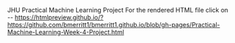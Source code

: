JHU Practical Machine Learning Project
For the rendered HTML file click on --
https://htmlpreview.github.io/?https://github.com/bmerritt1/bmerritt1.github.io/blob/gh-pages/Practical-Machine-Learning-Week-4-Project.html
